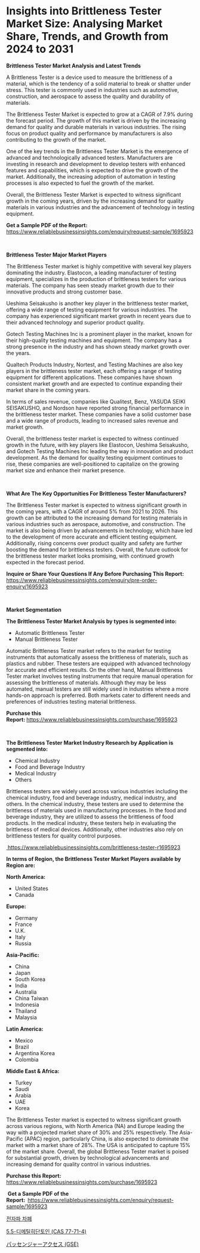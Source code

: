 <p><h1>Insights into Brittleness Tester Market Size: Analysing Market Share, Trends, and Growth from 2024 to 2031</h1></p><p><strong>Brittleness Tester Market Analysis and Latest Trends</strong></p>
<p><p>A Brittleness Tester is a device used to measure the brittleness of a material, which is the tendency of a solid material to break or shatter under stress. This tester is commonly used in industries such as automotive, construction, and aerospace to assess the quality and durability of materials.</p><p>The Brittleness Tester Market is expected to grow at a CAGR of 7.9% during the forecast period. The growth of this market is driven by the increasing demand for quality and durable materials in various industries. The rising focus on product quality and performance by manufacturers is also contributing to the growth of the market.</p><p>One of the key trends in the Brittleness Tester Market is the emergence of advanced and technologically advanced testers. Manufacturers are investing in research and development to develop testers with enhanced features and capabilities, which is expected to drive the growth of the market. Additionally, the increasing adoption of automation in testing processes is also expected to fuel the growth of the market.</p><p>Overall, the Brittleness Tester Market is expected to witness significant growth in the coming years, driven by the increasing demand for quality materials in various industries and the advancement of technology in testing equipment.</p></p>
<p><strong>Get a Sample PDF of the Report:&nbsp;</strong> <a href="https://www.reliablebusinessinsights.com/enquiry/request-sample/1695923">https://www.reliablebusinessinsights.com/enquiry/request-sample/1695923</a></p>
<p>&nbsp;</p>
<p><strong>Brittleness Tester Major Market Players</strong></p>
<p><p>The Brittleness Tester market is highly competitive with several key players dominating the industry. Elastocon, a leading manufacturer of testing equipment, specializes in the production of brittleness testers for various materials. The company has seen steady market growth due to their innovative products and strong customer base.</p><p>Ueshima Seisakusho is another key player in the brittleness tester market, offering a wide range of testing equipment for various industries. The company has experienced significant market growth in recent years due to their advanced technology and superior product quality.</p><p>Gotech Testing Machines Inc is a prominent player in the market, known for their high-quality testing machines and equipment. The company has a strong presence in the industry and has shown steady market growth over the years.</p><p>Qualtech Products Industry, Nortest, and Testing Machines are also key players in the brittleness tester market, each offering a range of testing equipment for different applications. These companies have shown consistent market growth and are expected to continue expanding their market share in the coming years.</p><p>In terms of sales revenue, companies like Qualitest, Benz, YASUDA SEIKI SEISAKUSHO, and Nordson have reported strong financial performance in the brittleness tester market. These companies have a solid customer base and a wide range of products, leading to increased sales revenue and market growth.</p><p>Overall, the brittleness tester market is expected to witness continued growth in the future, with key players like Elastocon, Ueshima Seisakusho, and Gotech Testing Machines Inc leading the way in innovation and product development. As the demand for quality testing equipment continues to rise, these companies are well-positioned to capitalize on the growing market size and enhance their market presence.</p></p>
<p>&nbsp;</p>
<p><strong>What Are The Key Opportunities For Brittleness Tester Manufacturers?</strong></p>
<p><p>The Brittleness Tester market is expected to witness significant growth in the coming years, with a CAGR of around 5% from 2021 to 2026. This growth can be attributed to the increasing demand for testing materials in various industries such as aerospace, automotive, and construction. The market is also being driven by advancements in technology, which have led to the development of more accurate and efficient testing equipment. Additionally, rising concerns over product quality and safety are further boosting the demand for brittleness testers. Overall, the future outlook for the brittleness tester market looks promising, with continued growth expected in the forecast period.</p></p>
<p><strong>Inquire or Share Your Questions If Any Before Purchasing This Report:</strong> <a href="https://www.reliablebusinessinsights.com/enquiry/pre-order-enquiry/1695923">https://www.reliablebusinessinsights.com/enquiry/pre-order-enquiry/1695923</a></p>
<p>&nbsp;</p>
<p><strong>Market Segmentation</strong></p>
<p><strong>The Brittleness Tester Market Analysis by types is segmented into:</strong></p>
<p><ul><li>Automatic Brittleness Tester</li><li>Manual Brittleness Tester</li></ul></p>
<p><p>Automatic Brittleness Tester market refers to the market for testing instruments that automatically assess the brittleness of materials, such as plastics and rubber. These testers are equipped with advanced technology for accurate and efficient results. On the other hand, Manual Brittleness Tester market involves testing instruments that require manual operation for assessing the brittleness of materials. Although they may be less automated, manual testers are still widely used in industries where a more hands-on approach is preferred. Both markets cater to different needs and preferences of industries testing material brittleness.</p></p>
<p><strong>Purchase this Report:&nbsp;</strong><a href="https://www.reliablebusinessinsights.com/purchase/1695923">https://www.reliablebusinessinsights.com/purchase/1695923</a></p>
<p>&nbsp;</p>
<p><strong>The Brittleness Tester Market Industry Research by Application is segmented into:</strong></p>
<p><ul><li>Chemical Industry</li><li>Food and Beverage Industry</li><li>Medical Industry</li><li>Others</li></ul></p>
<p><p>Brittleness testers are widely used across various industries including the chemical industry, food and beverage industry, medical industry, and others. In the chemical industry, these testers are used to determine the brittleness of materials used in manufacturing processes. In the food and beverage industry, they are utilized to assess the brittleness of food products. In the medical industry, these testers help in evaluating the brittleness of medical devices. Additionally, other industries also rely on brittleness testers for quality control purposes.</p></p>
<p><a href="https://www.reliablebusinessinsights.com/brittleness-tester-r1695923">&nbsp;https://www.reliablebusinessinsights.com/brittleness-tester-r1695923</a></p>
<p><strong>In terms of Region, the Brittleness Tester Market Players available by Region are:</strong></p>
<p>
    <p> <strong> North America: </strong>
        <ul>
            <li>United States</li>
            <li>Canada</li>
        </ul>
        </p> 
    <p> <strong> Europe: </strong>
        <ul>
            <li>Germany</li>
            <li>France</li>
            <li>U.K.</li>
            <li>Italy</li>
            <li>Russia</li>
        </ul>
        </p> 
    <p> <strong> Asia-Pacific: </strong>
        <ul>
            <li>China</li>
            <li>Japan</li>
            <li>South Korea</li>
            <li>India</li>
            <li>Australia</li>
            <li>China Taiwan</li>
            <li>Indonesia</li>
            <li>Thailand</li>
            <li>Malaysia</li>
        </ul>
        </p> 
    <p> <strong> Latin America: </strong>
        <ul>
            <li>Mexico</li>
            <li>Brazil</li>
            <li>Argentina Korea</li>
            <li>Colombia</li>
        </ul>
        </p> 
    <p> <strong> Middle East & Africa: </strong>
        <ul>
            <li>Turkey</li>
            <li>Saudi</li>
            <li>Arabia</li>
            <li>UAE</li>
            <li>Korea</li>
        </ul>
    </p>
    </p>
<p><p>The Brittleness Tester market is expected to witness significant growth across various regions, with North America (NA) and Europe leading the way with a projected market share of 30% and 25% respectively. The Asia-Pacific (APAC) region, particularly China, is also expected to dominate the market with a market share of 28%. The USA is anticipated to capture 15% of the market share. Overall, the global Brittleness Tester market is poised for substantial growth, driven by technological advancements and increasing demand for quality control in various industries.</p></p>
<p><strong>Purchase this Report: </strong><a href="https://www.reliablebusinessinsights.com/purchase/1695923">https://www.reliablebusinessinsights.com/purchase/1695923</a></p>
<p>&nbsp;<strong>Get a Sample PDF of the Report:&nbsp;&nbsp;</strong><a href="https://www.reliablebusinessinsights.com/enquiry/request-sample/1695923">https://www.reliablebusinessinsights.com/enquiry/request-sample/1695923</a></p>
<p><strong></strong></p>
<p><p><a href="https://github.com/hzumrdvas204296/Market-Research-Report-List-2/blob/main/7169797168351.md">전자파 차폐</a></p><p><a href="https://medium.com/@thadnader1941/5-5-%EB%94%94%EB%A9%94%ED%8B%B8%ED%9E%88%EB%8B%A8%ED%86%A0%EC%9D%B8-cas-77-71-4-%EC%8B%9C%EC%9E%A5-%EC%97%AD%ED%95%99-%EB%B0%8F-%EC%84%B1%EC%9E%A5-%EB%8F%99%EB%A0%A5%EC%9D%84-%EB%B6%84%EC%84%9D%ED%95%98%EA%B3%A0-2024%EB%85%84%EB%B6%80%ED%84%B0-2031%EB%85%84%EA%B9%8C%EC%A7%80-%EC%98%88%EC%B8%A1%ED%95%A9%EB%8B%88%EB%8B%A4-9153a36a3822">5,5-디메틸히단토인 (CAS 77-71-4)</a></p><p><a href="https://github.com/oqxogxyvqe90775/Market-Research-Report-List-2/blob/main/6115124157118.md">パッセンジャーアクセス (GSE)</a></p></p>